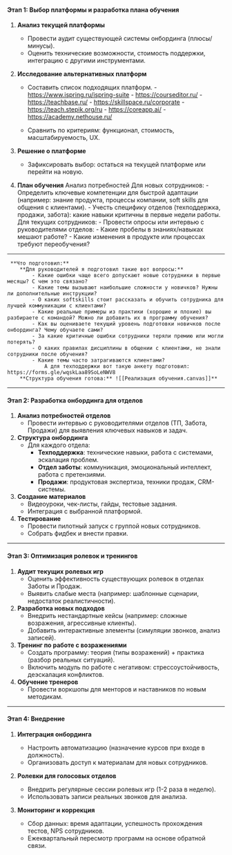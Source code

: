 #### **Этап 1: Выбор платформы и разработка плана обучения**

1. **Анализ текущей платформы**
    - Провести аудит существующей системы онбординга (плюсы/минусы).
    - Оценить технические возможности, стоимость поддержки, интеграцию с другими инструментами.
        
2. **Исследование альтернативных платформ**
    - Составить список подходящих платформ.
		    - https://www.ispring.ru/ispring-suite
		    - https://courseditor.ru/
		    - https://teachbase.ru/
		    - https://skillspace.ru/corporate
		    - https://teach.stepik.org/ru
		    - https://coreapp.ai/
		    - https://academy.nethouse.ru/

    - Сравнить по критериям: функционал, стоимость, масштабируемость, UX.
3. **Решение о платформе**
    - Зафиксировать выбор: остаться на текущей платформе или перейти на новую.
    
4. **План обучения**
	Анализ потребностей
		Для новых сотрудников:
			- Определить ключевые компетенции для быстрой адаптации (например: знание продукта, процессы компании, soft skills для общения с клиентами).
			- Учесть специфику отделов (техподдержка, продажи, забота): какие навыки критичны в первые недели работы.
		Для текущих сотрудников:
			- Провести опросы или интервью с руководителями отделов:
			- Какие пробелы в знаниях/навыках мешают работе?
			- Какие изменения в продукте или процессах требуют переобучения?
---
	 **Что подготовил:**
		**Для руководителей я подготовил такие вот вопросы:**
			- Какие ошибки чаще всего допускают новые сотрудники в первые месяцы? С чем это связано?
			- Какие темы вызывают наибольшие сложности у новичков? Нужны ли дополнительные инструкции?
			- О каких softskills стоит рассказать и обучить сотрудника для лучшей коммуникации с клиентами?
			- Какие реальные примеры из практики (хорошие и плохие) вы разбираете с командой? Можно ли добавить их в программу обучения?
			- Как вы оцениваете текущий уровень подготовки новичков после онбординга? Чему обучаете сами?
			- За какие критичные ошибки сотрудники теряли премию или могли потерять?
			- О каких правилах дисциплины в общении с клиентами, не знали сотрудники после обучения?
			- Какие темы часто затрагиваются клиентами?
				А для техподдержки вот такую анкету подготовил: https://forms.gle/wqskLaa89SoLeNWV8
		**Структура обучения готова:** ![[Реализация обучения.canvas]]**
		
---
#### **Этап 2: Разработка онбординга для отделов**

1. **Анализ потребностей отделов**
    - Провести интервью с руководителями отделов (ТП, Забота, Продажи) для выявления ключевых навыков и задач.
2. **Структура онбординга**
    - Для каждого отдела:
        - **Техподдержка**: технические навыки, работа с системами, эскалация проблем.
        - **Отдел заботы**: коммуникация, эмоциональный интеллект, работа с претензиями.
        - **Продажи**: продуктовая экспертиза, техники продаж, CRM-системы.
3. **Создание материалов**
    - Видеоуроки, чек-листы, гайды, тестовые задания.
    - Интеграция с выбранной платформой.
4. **Тестирование**
    - Провести пилотный запуск с группой новых сотрудников.
    - Собрать фидбек и внести правки.
---

#### **Этап 3: Оптимизация ролевок и тренингов**

1. **Аудит текущих ролевых игр**
    - Оценить эффективность существующих ролевок в отделах Заботы и Продаж.
    - Выявить слабые места (например: шаблонные сценарии, недостаток реалистичности).
2. **Разработка новых подходов**
    - Внедрить нестандартные кейсы (например: сложные возражения, агрессивные клиенты).
    - Добавить интерактивные элементы (симуляции звонков, анализ записей).
3. **Тренинг по работе с возражениями**
    - Создать программу: теория (типы возражений) + практика (разбор реальных ситуаций).
    - Включить модуль по работе с негативом: стрессоустойчивость, деэскалация конфликтов.
4. **Обучение тренеров**
    - Провести воркшопы для менторов и наставников по новым методикам.

---

#### **Этап 4: Внедрение**

1. **Интеграция онбординга**
    - Настроить автоматизацию (назначение курсов при входе в должность).
    - Организовать доступ к материалам для новых сотрудников.
        
2. **Ролевки для голосовых отделов**
    - Внедрить регулярные сессии ролевых игр (1-2 раза в неделю).
    - Использовать записи реальных звонков для анализа.
        
3. **Мониторинг и коррекция**
    - Сбор данных: время адаптации, успешность прохождения тестов, NPS сотрудников.
    - Ежеквартальный пересмотр программ на основе обратной связи.